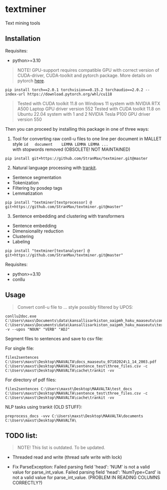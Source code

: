 # textminer

Text mining tools
 

## Installation

Requisites:  
- python>=3.10


> NOTE! GPU-support requires compatible GPU with 
correct version of CUDA-driver, CUDA-toolkit and 
pytorch package. More details on pytorch [here](https://pytorch.org/get-started/locally/).
  
```
pip install torch==2.0.1 torchvision==0.15.2 torchaudio==2.0.2 --index-url https://download.pytorch.org/whl/cu118
```

> Tested with CUDA toolkit 11.8 on Windows 11 system with NVIDIA RTX A500 Laptop GPU driver version 552
> Tested with CUDA toolkit 11.8 on Ubuntu 22.04 system with 1 and 2 NVIDIA Tesla P100 GPU driver version 550


Then you can proceed by installing this package in one of three ways:  

1. Tool for converting raw conll-u files to one 
line per document in MALLET style `id	document	LEMMA LEMMA LEMMA ...`  
with stopwords removed (OBSOLETE! NOT MAINTAINED)  
```
pip install git+https://github.com/StranMax/textminer.git@master
```

2. Natural language processing with [trankit](https://github.com/nlp-uoregon/trankit).  
- Sentence segmentation  
- Tokenization  
- Filtering by posdep tags  
- Lemmatization  
```
pip install "textminer[textprocessor] @ git+https://github.com/StranMax/textminer.git@master"
```

3. Sentence embedding and clustering with transformers 
- Sentence embedding  
- Dimensionality reduction  
- Clustering  
- Labeling  
```
pip install "textminer[textanalyser] @ git+https://github.com/StranMax/textminer.git@master"
```

Requisites:

- python>=3.10  
- conllu

## Usage

> Convert conll-u file to <LEMMA> <LEMMA>... style possibly filtered by UPOS:  

```
conllu2doc.exe C:\Users\maxs\Documents\data\kansallisarkiston_oaipmh_haku_maaseutu\conllu C:\Users\maxs\Documents\data\kansallisarkiston_oaipmh_haku_maaseutu\text_corpus_rmstopwords_lemma_ver4.txt -v --upos "NOUN" "VERB" "ADJ"
```

Segment files to sentences and save to csv file:  

For single file:  

```
files2sentences C:\Users\maxst\Desktop\MAAVALTA\docs_maaseutu_07102024\1_14_2003.pdf C:\Users\maxst\Desktop\MAAVALTA\sentence_test\three_files.csv -c C:\Users\maxst\Desktop\MAAVALTA\cache\trankit -vv
```

For directory of pdf files:

```
files2sentences C:\Users\maxst\Desktop\MAAVALTA\test_docs C:\Users\maxst\Desktop\MAAVALTA\sentence_test\three_files.csv -c C:\Users\maxst\Desktop\MAAVALTA\cache\trankit -vv
```

NLP tasks using trankit (OLD STUFF):  
```
preprocess_docs -vvv C:\Users\maxst\Desktop\MAAVALTA\documents C:\Users\maxst\Desktop\MAAVALTA\
```

## TODO list:

> NOTE! This list is outdated. To be updated.

* Threaded read and write (thread safe write with lock)

* Fix ParseException: Failed parsing field 'head': 'NUM' is not a valid value for parse_int_value. Failed parsing field 'head': 'NumType=Card' is not a valid value for parse_int_value. (PROBLEM IN READING COLUMNS CORRECTLY?)
